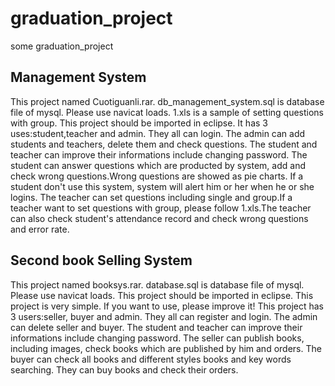 # graduation_project
some graduation_project
## Management System
This project named Cuotiguanli.rar.
db_management_system.sql is database file of mysql. Please use navicat loads.
1.xls is a sample of setting questions with group.
This project should be imported in eclipse.
It has 3 uses:student,teacher and admin. They all can login. 
The admin can add students and teachers, delete them and check questions.
The student and teacher can improve their informations include changing password.
The student can answer questions which are producted by system, add and check wrong questions.Wrong questions are showed as pie charts. If a student don't use this system, system will alert him or her when he or she logins.
The teacher can set questions including single and group.If a teacher want to set questions with group, please follow 1.xls.The teacher can also check student's attendance record and check wrong questions and error rate.

## Second book Selling System
This project named booksys.rar.
database.sql is database file of mysql. Please use navicat loads.
This project should be imported in eclipse.
This project is very simple. If you want to use, please improve it!
This project has 3 users:seller, buyer and admin. They all can register and login.
The admin can delete seller and buyer.
The student and teacher can improve their informations include changing password.
The seller can publish books, including images, check books which are published by him and orders.
The buyer can check all books and different styles books and key words searching. They can buy books and check their orders.
